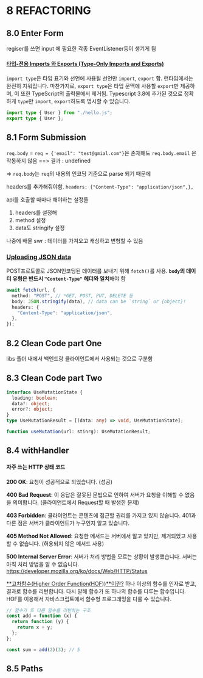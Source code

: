 # 8 REFACTORING

## 8.0 Enter Form

regiser를 쓰면 input 에 필요한 각종 EventListener등이 생기게 됨

#### [타입-전용 Imports 와 Exports (Type-Only Imports and Exports)](https://www.typescriptlang.org/ko/docs/handbook/release-notes/typescript-3-8.html)

`import type`은 타입 표기와 선언에 사용될 선언만 `import`, `export` 함.
런타임에서는 완전히 지워집니다. 마찬가지로, `export type`은 타입 문맥에 사용할 `export`만 제공하며, 이 또한 TypeScript의 출력물에서 제거됨.
Typescript 3.8에 추가된 것으로 정확하게 `type`만 `import`, `export`하도록 명시할 수 있습니다.

```ts
import type { User } from "./hello.js";
export type { User };
```

## 8.1 Form Submission

`req.body` = `req = {'email": "test@gmial.com"}`은 존재해도
`req.body.email` 은 작동하지 않음 ==> 결과 : undefined

=> `req.body`는 `req`의 내용의 인코딩 기준으로 parse 되기 때문에

headers를 추가해줘야함. `headers: {"Content-Type": "application/json",},`

api를 호출할 때마다 해야하는 설정들

1. headers를 설정해
2. method 설정
3. data도 stringify 설정

나중에 배울 swr : 데이터를 가져오고 캐싱하고 변형할 수 있음

### [Uploading JSON data](https://developer.mozilla.org/ko/docs/Web/API/Fetch_API/Using_Fetch#uploading_json_data)

POST프로토콜로 JSON인코딩된 데이터를 보내기 위해 `fetch()`를 사용.
**`body`의 데이터 유형은 반드시 `"Content-Type"` 헤더와 일치**해야 함

```ts
await fetch(url, {
  method: "POST", // *GET, POST, PUT, DELETE 등
  body: JSON.stringify(data), // data can be `string` or {object}!
  headers: {
    "Content-Type": "application/json",
  },
});
```

## 8.2 Clean Code part One

libs 폴더 내에서 백엔드랑 클라이언트에서 사용되는 것으로 구분함

## 8.3 Clean Code part Two

```ts
interface UseMutationState {
  loading: boolean;
  data?: object;
  error?: object;
}
type UseMutationResult = [(data: any) => void, UseMutationState];

function useMutation(url: stinrg): UseMutationResult;
```

## 8.4 withHandler

#### 자주 쓰는 HTTP 상태 코드

**200 OK**: 요청이 성공적으로 되었습니다. (성공)

**400 Bad Request**: 이 응답은 잘못된 문법으로 인하여 서버가 요청을 이해할 수 없음을 의미합니다. (클라이언트에서 Request할 때 발생한 문제)

**403 Forbidden**: 클라이언트는 콘텐츠에 접근할 권리를 가지고 있지 않습니다. 401과 다른 점은 서버가 클라이언트가 누구인지 알고 있습니다.

**405 Method Not Allowed**: 요청한 메서드는 서버에서 알고 있지만, 제거되었고 사용할 수 없습니다. (허용되지 않은 메서드 사용)

**500 Internal Server Error**: 서버가 처리 방법을 모르는 상황이 발생했습니다. 서버는 아직 처리 방법을 알 수 없습니다.
https://developer.mozilla.org/ko/docs/Web/HTTP/Status

[**고차함수(Higher Order Function(HOF))**이란?](https://javascript-1.gitbook.io/javascript/hof-higher-order-function)
하나 이상의 함수를 인자로 받고, 결과로 함수를 리턴합니다. 다시 말해 함수가 또 하나의 함수를 다루는 함수입니다. HOF를 이용해서 자바스크립트에서 함수형 프로그래밍을 다룰 수 있습니다.

```ts
// 함수가 또 다른 함수를 리턴하는 구조
const add = function (x) {
  return function (y) {
    return x + y;
  };
};

const sum = add(2)(3); // 5
```

## 8.5 Paths
